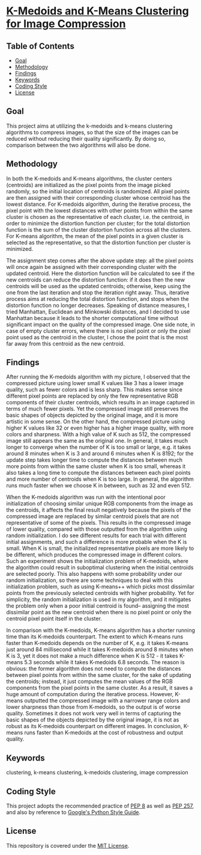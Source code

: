 # [K-Medoids and K-Means Clustering for Image Compression](https://alfred-kctang.github.io/k-medoids-k-means-image-compression/)

## Table of Contents

* [Goal](#goal)
* [Methodology](#methodology)
* [Findings](#findings)
* [Keywords](#keywords)
* [Coding Style](#coding-style)
* [License](#license)

## Goal

This project aims at utilizing the k-medoids and k-means clustering algorithms to compress images, so that the size of the images can be reduced without reducing their quality significantly. By doing so, comparison between the two algorithms will also be done.

## Methodology

In both the K-medoids and K-means algorithms, the cluster centers (centroids) are initialized as the pixel points from the image picked randomly, so the initial location of centroids is randomized. All pixel points are then assigned with their corresponding cluster whose centroid has the lowest distance. For K-medoids algorithm, during the iterative process, the pixel point with the lowest distances with other points from within the same cluster is chosen as the representative of each cluster, i.e. the centroid, in order to minimize the distortion function per cluster; for the total distortion function is the sum of the cluster distortion function across all the clusters. For K-means algorithm, the mean of the pixel points in a given cluster is selected as the representative, so that the distortion function per cluster is minimized. 

The assignment step comes after the above update step: all the pixel points will once again be assigned with their corresponding cluster with the updated centroid. Here the distortion function will be calculated to see if the new centroids can reduce the distortion function: if it does then the new centroids will be used as the updated centroids; otherwise, keep using the one from the last iteration and stop the iteration right away. Thus, iterative process aims at reducing the total distortion function, and stops when the distortion function no longer decreases. Speaking of distance measures, I tried Manhattan, Euclidean and Minkowski distances, and I decided to use Manhattan because it leads to the shorter computational time without significant impact on the quality of the compressed image. One side note, in case of empty cluster errors, where there is no pixel point or only the pixel point used as the centroid in the cluster, I chose the point that is the most far away from this centroid as the new centroid.

## Findings

After running the K-medoids algorithm with my picture, I observed that the compressed picture using lower small K values like 3 has a lower image quality, such as fewer colors and is less sharp. This makes sense since different pixel points are replaced by only the few representative RGB components of their cluster centroids, which results in an image captured in terms of much fewer pixels. Yet the compressed image still preserves the basic shapes of objects depicted by the original image, and it is more artistic in some sense. On the other hand, the compressed picture using higher K values like 32 or even higher has a higher image quality, with more colors and sharpness. With a high value of K such as 512, the compressed image still appears the same as the original one. In general, it takes much longer to converge when the number of K is too small or large, e.g. it takes around 8 minutes when K is 3 and around 6 minutes when K is 8192; for the update step takes longer time to compute the distances between much more points from within the same cluster when K is too small, whereas it also takes a long time to compute the distances between each pixel points and more number of centroids when K is too large. In general, the algorithm runs much faster when we choose K in between, such as 32 and even 512.

When the K-medoids algorithm was run with the intentional poor initialization of choosing similar unique RGB components from the image as the centroids, it affects the final result negatively because the pixels of the compressed image are replaced by similar centroid pixels that are not representative of some of the pixels. This results in the compressed image of lower quality, compared with those outputted from the algorithm using random initialization. I do see different results for each trial with different initial assignments, and such a difference is more probable when the K is small. When K is small, the initialized representative pixels are more likely to be different, which produces the compressed image in different colors. Such an experiment shows the initialization problem of K-medoids, where the algorithm could result in suboptimal clustering when the initial centroids are selected poorly. This also happens with some probability under our random initialization, so there are some techniques to deal with this initialization problem, such as using K-means++ which picks most dissimilar points from the previously selected centroids with higher probability. Yet for simplicity, the random initialization is used in my algorithm, and it mitigates the problem only when a poor initial centroid is found– assigning the most dissimilar point as the new centroid when there is no pixel point or only the centroid pixel point itself in the cluster.

In comparison with the K-medoids, K-means algorithm has a shorter running time than its K-medoids counterpart. The extent to which K-means runs faster than K-medoids depends on the number of K, e.g. it takes K-means just around 84 millisecond while it takes K-medoids around 8 minutes when K is 3, yet it does not make a much difference when K is 512 - it takes K-means 5.3 seconds while it takes K-medoids 6.8 seconds. The reason is obvious: the former algorithm does not need to compute the distances between pixel points from within the same cluster, for the sake of updating the centroids; instead, it just computes the mean values of the RGB components from the pixel points in the same cluster. As a result, it saves a huge amount of computation during the iterative process. However, K-means outputted the compressed image with a narrower range colors and lower sharpness than those from K-medoids, so the output is of worse quality. Sometimes it does not work very well in terms of capturing the basic shapes of the objects depicted by the original image, it is not as robust as its K-medoids counterpart on different images. In conclusion, K-means runs faster than K-medoids at the cost of robustness and output quality.

## Keywords

clustering, k-means clustering, k-medoids clustering, image compression

## Coding Style

This project adopts the recommended practice of [PEP 8](https://www.python.org/dev/peps/pep-0008/) as well as [PEP 257](https://www.python.org/dev/peps/pep-0257/), and also by reference to [Google's Python Style Guide](https://google.github.io/styleguide/pyguide.html).

## License

This repository is covered under the [MIT License](https://github.com/alfred-kctang/iris-plants/blob/master/LICENSE).
